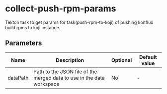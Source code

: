 # collect-push-rpm-params

Tekton task to get params for task(push-rpm-to-koji) of pushing konflux build rpms to koji instance.

## Parameters

| Name                 | Description                                                               | Optional | Default value |
|----------------------|---------------------------------------------------------------------------|----------|---------------|
| dataPath             | Path to the JSON file of the merged data to use in the data workspace     | No       | -             |
